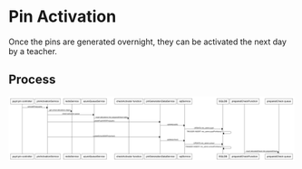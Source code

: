 # Pin Activation

Once the pins are generated overnight, they can be activated the next day by a teacher.

## Process
![Check Activation Process](./check-activation.png "Check Activation Sequence")
